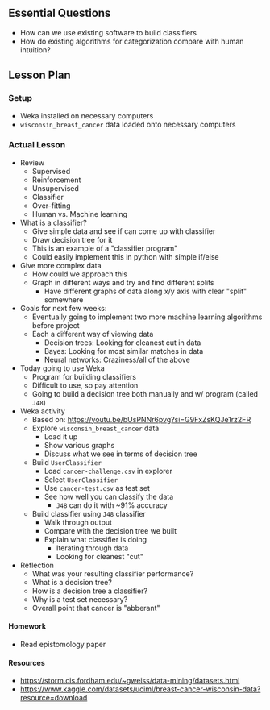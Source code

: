 ## Essential Questions

- How can we use existing software to build classifiers
- How do existing algorithms for categorization compare with human intuition?

## Lesson Plan

### Setup

- Weka installed on necessary computers
- `wisconsin_breast_cancer` data loaded onto necessary computers

### Actual Lesson

- Review
    - Supervised
    - Reinforcement
    - Unsupervised
    - Classifier
    - Over-fitting
    - Human vs. Machine learning
- What is a classifier?
    - Give simple data and see if can come up with classifier
    - Draw decision tree for it
    - This is an example of a "classifier program"
    - Could easily implement this in python with simple if/else
- Give more complex data
    - How could we approach this
    - Graph in different ways and try and find different splits
        - Have different graphs of data along x/y axis with clear "split" somewhere
- Goals for next few weeks:
    - Eventually going to implement two more machine learning algorithms before project
    - Each a different way of viewing data
        - Decision trees: Looking for cleanest cut in data
        - Bayes: Looking for most similar matches in data
        - Neural networks: Craziness/all of the above
- Today going to use Weka
    - Program for building classifiers
    - Difficult to use, so pay attention
    - Going to build a decision tree both manually and w/ program (called `J48`)
- Weka activity
    - Based on: https://youtu.be/bUsPNNr6pvg?si=G9FxZsKQJe1rz2FR
    - Explore `wisconsin_breast_cancer` data
        - Load it up
        - Show various graphs
        - Discuss what we see in terms of decision tree
    - Build `UserClassifier`
        - Load `cancer-challenge.csv` in explorer
        - Select `UserClassifier`
        - Use `cancer-test.csv` as test set
        - See how well you can classify the data
            - `J48` can do it with ~91% accuracy
    - Build classifier using `J48` classifier
        - Walk through output
        - Compare with the decision tree we built
        - Explain what classifier is doing
            - Iterating through data
            - Looking for cleanest "cut"
- Reflection
    - What was your resulting classifier performance?
    - What is a decision tree?
    - How is a decision tree a classifier?
    - Why is a test set necessary?
    - Overall point that cancer is "abberant"

#### Homework

- Read epistomology paper

#### Resources

- https://storm.cis.fordham.edu/~gweiss/data-mining/datasets.html
- https://www.kaggle.com/datasets/uciml/breast-cancer-wisconsin-data?resource=download
